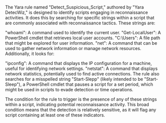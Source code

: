 The Yara rule named "Detect_Suspicious_Script," authored by "Yara DetecWiz," is designed to identify scripts engaging in reconnaissance activities. It does this by searching for specific strings within a script that are commonly associated with reconnaissance tactics. These strings are:

"whoami": A command used to identify the current user.
"Get-LocalUser": A PowerShell cmdlet that retrieves local user accounts.
"C:\\Users": A file path that might be explored for user information.
"net": A command that can be used to gather network information or manage network resources.
Additionally, it looks for:

"ipconfig": A command that displays the IP configuration for a machine, useful for identifying network settings.
"netstat": A command that displays network statistics, potentially used to find active connections.
The rule also searches for a misspelled string "Start-Slepp" (likely intended to be "Start-Sleep"), a PowerShell cmdlet that pauses a script for a set period, which might be used in scripts to evade detection or time operations.

The condition for the rule to trigger is the presence of any of these strings within a script, indicating potential reconnaissance activity. This broad condition means that the detection is relatively sensitive, as it will flag any script containing at least one of these indicators.

